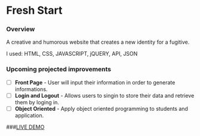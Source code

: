 # Fresh Start

### Overview

A creative and humorous website that creates a new identity for a fugitive.

I used: HTML, CSS, JAVASCRIPT, jQUERY, API, JSON

### Upcoming projected improvements

- [ ] **Front Page** - User will input their information in order to generate informations.
- [ ] **Login and Logout** - Allows users to singin to store their data and retrieve them by loging in.
- [ ] **Object Oriented** - Apply object oriented programming to students and application.

###[LIVE DEMO](http://jeesookim.com/app_freshstart/)

